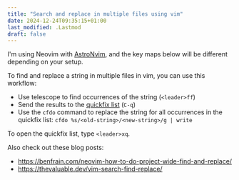 ```yaml
---
title: "Search and replace in multiple files using vim"
date: 2024-12-24T09:35:15+01:00
last_modified: .Lastmod
draft: false
---
```


I'm using Neovim with [AstroNvim], and the key maps below will be different depending on your setup.

To find and replace a string in multiple files in vim, you can use this workflow:

- Use telescope to find occurrences of the string (`<leader>ff`)
- Send the results to the [quickfix list] (`C-q`)
- Use the `cfdo` command to replace the string for all occurrences in the quickfix list: `cfdo %s/<old-string>/<new-string>/g | write`

To open the quickfix list, type `<leader>xq`.

Also check out these blog posts:

- https://benfrain.com/neovim-how-to-do-project-wide-find-and-replace/
- https://thevaluable.dev/vim-search-find-replace/

[AstroNvim]: https://astronvim.com/
[quickfix list]: https://neovim.io/doc/user/quickfix.html
